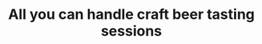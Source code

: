 ---
title: "All you can handle craft beer tasting sessions"
layout: index
header:
  bg: "/hero-bg.jpg"
  partners:
    - name: "Radio Guerilla"
      logo: "/logo-guerilla.svg"
  title: "all you can handle<br>craft beer tasting sessions"
  subtitle: "30+ International breweries, 60+ beers/day"
  details: "18-19 JUNE 2022 – Club Expirat, Bucharest, Romania"
  cta:
    copy: "Get your ticket now!"
    url: "https://hazefest.iabilet.ro/"
about:
  - "Haze fest is the only international all inclusive / all you can taste festival in Romania."
  - "The ticket gives you access to over 150 beers from over 35 breweries all over the world."
  - "How does it work? The ticket includes one tasting glass which you can use to try all the beers."
  - "For real. You can drink all you want for two days from the best beers in the world."
gallery:
  - img: "/gallery/1.jpg"
    url: "https://www.instagram.com/p/B3zcSxLJklP/"
  - img: "/gallery/2.jpg"
    url: "https://www.instagram.com/p/B3z-LKZJCls/"
  - img: "/gallery/3.jpg"
    url: "https://www.instagram.com/p/B3zpf47p_wb/"
  - img: "/gallery/4.jpg"
    url: "https://www.instagram.com/p/B3zjtQuJ9S-/"
  - img: "/gallery/5.jpg"
    url: "https://www.instagram.com/p/B3zU78zph3t/"
  - img: "/gallery/6.jpg"
    url: "https://www.instagram.com/p/B3xrFdwpql0/"
  - img: "/gallery/7.jpg"
    url: "https://www.instagram.com/p/B3xPZXuJLJu/"
  - img: "/gallery/8.jpg"
    url: "https://www.instagram.com/p/B3wyPO8pm4B/"
  - img: "/gallery/9.jpg"
    url: "https://www.instagram.com/p/B3wtQ1HpzOa/"
    class: "dn dn-l db-m"
quotes:
  - quote: "Hazefest is more than a beer festival, Hazefest is a welcoming community of people passionate about beer and brewing.<br><br>Chill, discover new beers, and explore the phenomenon called craft beer."
    author: "Razvan Costache"
    source: "Universitatea de bere"
    url: "https://universitateadebere.ro/"
  - quote: "As far as Romanian craft beer festivals go, this one takes the top spot.<br><br>From crispy bois and crushable hazies to high octane imperial stouts, from international headliners to local heavyweights, Haze Fest has them all.<br><br>A fantastic 2-days all-you-can-drink bonanza you definitely don't want to miss out on."
    author: "Teodora Romano"
    source: "Beerologique"
    url: "https://beerologique.org/"
  - quote: "The first Romanian festival with an out of this world lineup. Limitless great beer = incredible experience."
    author: "Alexandru Vasile"
    source: "Linii si puncte"
    url: "https://www.youtube.com/channel/UC-uj_WygLlbDMHj5XDmtRJQ"
  - quote: "HazeFest is where you get most tick for your buck. Checks every (missing) box..."
    author: "Dorin Nicolaescu Musteata"
    source: "Dorin's Beers"
    url: "https://www.facebook.com/DorinsBeers"

---